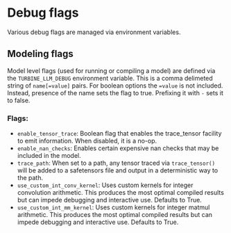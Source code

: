 # Debug flags

Various debug flags are managed via environment variables.

## Modeling flags

Model level flags (used for running or compiling a model) are defined via the
`TURBINE_LLM_DEBUG` environment variable. This is a comma delimeted string of
`name[=value]` pairs. For boolean options the `=value` is not included. Instead,
presence of the name sets the flag to true. Prefixing it with `-` sets it to
false.

### Flags:

* `enable_tensor_trace`: Boolean flag that enables the trace_tensor facility
  to emit information. When disabled, it is a no-op.
* `enable_nan_checks`: Enables certain expensive nan checks that may be
  included in the model.
* `trace_path`: When set to a path, any tensor traced via
  `trace_tensor()` will be added to a safetensors file and output
  in a deterministic way to the path.
* `use_custom_int_conv_kernel`: Uses custom kernels for integer convolution
  arithmetic. This produces the most optimal compiled results but can impede
  debugging and interactive use. Defaults to True.
* `use_custom_int_mm_kernel`: Uses custom kernels for integer matmul
  arithmetic. This produces the most optimal compiled results but can impede
  debugging and interactive use. Defaults to True.
